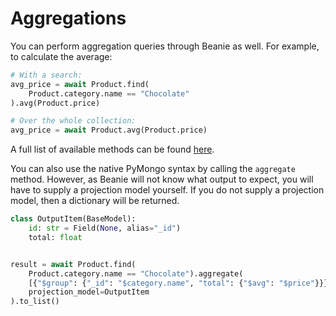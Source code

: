 # Aggregations

You can perform aggregation queries through Beanie as well. For example, to calculate the average: 

```python
# With a search:
avg_price = await Product.find(
    Product.category.name == "Chocolate"
).avg(Product.price)

# Over the whole collection:
avg_price = await Product.avg(Product.price)
```

A full list of available methods can be found [here](/api-documentation/interfaces#aggregatemethods-object).

You can also use the native PyMongo syntax by calling the `aggregate` method. However, as Beanie will not know what output 
to expect, you will have to supply a projection model yourself. If you do not supply a projection model, then a dictionary will be returned.

```python
class OutputItem(BaseModel):
    id: str = Field(None, alias="_id")
    total: float


result = await Product.find(
    Product.category.name == "Chocolate").aggregate(
    [{"$group": {"_id": "$category.name", "total": {"$avg": "$price"}}}],
    projection_model=OutputItem
).to_list()

```
